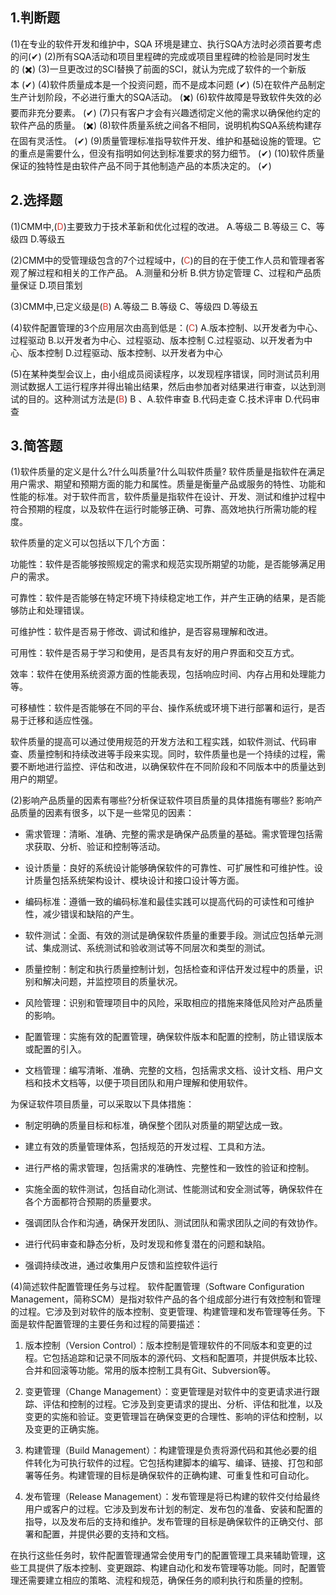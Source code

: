 ## 1.判断题

(1)在专业的软件开发和维护中，SQA 环境是建立、执行SQA方法时必须首要考虑的问(✔)
(2)所有SQA活动和项目里程碑的完成或项目里程碑的检验是同时发生的 (✖️)
(3)一旦更改过的SCI替换了前面的SCI，就认为完成了软件的一个新版本 (✔)
(4)软件质量成本是一个投资问题，而不是成本问题 (✔)
(5)在软件产品制定生产计划阶段，不必进行重大的SQA活动。 (✖️)
(6)软件故障是导致软件失效的必要而非充分要素。 (✔)
(7)只有客户才会有兴趣透彻定义他的需求以确保他约定的软件产品的质量。 (✖️)
(8)软件质量系统之间各不相同，说明机构SQA系统构建存在固有灵活性。 (✔)
(9)质量管理标准指导软件开发、维护和基础设施的管理。它的重点是需要什么，但没有指明如何达到标准要求的努力细节。 (✔)
(10)软件质量保证的独特性是由软件产品不同于其他制造产品的本质决定的。 (✔)

## 2.选择题

(1)CMM中,(<font color="#d83931">D</font>)主要致力于技术革新和优化过程的改进。
A.等级二 B.等级三
C、等级四 D.等级五

(2)CMM中的受管理级包含的7个过程域中，(<font color="#d83931">C</font>)的目的在于使工作人员和管理者客观了解过程和相关的工作产品。
A.测量和分析 B.供方协定管理
C、过程和产品质量保证 D.项目策划

(3)CMM中,已定义级是(<font color="#d83931">B</font>)
A.等级二 B.等级
C、等级四 D.等级五

(4)软件配置管理的3个应用层次由高到低是：(<font color="#d83931">C</font>)
A.版本控制、以开发者为中心、过程驱动
B.以开发者为中心、过程驱动、版本控制
C.过程驱动、以开发者为中心、版本控制
D.过程驱动、版本控制、以开发者为中心

(5)在某种类型会议上，由小组成员阅读程序，以发现程序错误，同时测试员利用测试数据人工运行程序并得出输出结果，然后由参加者对结果进行审查，以达到测试的目的。这种测试方法是(<font color="#d83931">B</font>)
B 、A.软件审查 B.代码走查
C.技术评审 D.代码审查

## 3.简答题
(1)软件质量的定义是什么?什么叫质量?什么叫软件质量?
软件质量是指软件在满足用户需求、期望和预期方面的能力和属性。质量是衡量产品或服务的特性、功能和性能的标准。对于软件而言，软件质量是指软件在设计、开发、测试和维护过程中符合预期的程度，以及软件在运行时能够正确、可靠、高效地执行所需功能的程度。

软件质量的定义可以包括以下几个方面：

功能性：软件是否能够按照规定的需求和规范实现所期望的功能，是否能够满足用户的需求。

可靠性：软件是否能够在特定环境下持续稳定地工作，并产生正确的结果，是否能够防止和处理错误。

可维护性：软件是否易于修改、调试和维护，是否容易理解和改进。

可用性：软件是否易于学习和使用，是否具有友好的用户界面和交互方式。

效率：软件在使用系统资源方面的性能表现，包括响应时间、内存占用和处理能力等。

可移植性：软件是否能够在不同的平台、操作系统或环境下进行部署和运行，是否易于迁移和适应性强。

软件质量的提高可以通过使用规范的开发方法和工程实践，如软件测试、代码审查、质量控制和持续改进等手段来实现。同时，软件质量也是一个持续的过程，需要不断地进行监控、评估和改进，以确保软件在不同阶段和不同版本中的质量达到用户的期望。

(2)影响产品质量的因素有哪些?分析保证软件项目质量的具体措施有哪些?
影响产品质量的因素有很多，以下是一些常见的因素：

- 需求管理：清晰、准确、完整的需求是确保产品质量的基础。需求管理包括需求获取、分析、验证和控制等活动。

- 设计质量：良好的系统设计能够确保软件的可靠性、可扩展性和可维护性。设计质量包括系统架构设计、模块设计和接口设计等方面。

- 编码标准：遵循一致的编码标准和最佳实践可以提高代码的可读性和可维护性，减少错误和缺陷的产生。

- 软件测试：全面、有效的测试是确保软件质量的重要手段。测试应包括单元测试、集成测试、系统测试和验收测试等不同层次和类型的测试。

- 质量控制：制定和执行质量控制计划，包括检查和评估开发过程中的质量，识别和解决问题，并监控项目的质量状况。

- 风险管理：识别和管理项目中的风险，采取相应的措施来降低风险对产品质量的影响。

- 配置管理：实施有效的配置管理，确保软件版本和配置的控制，防止错误版本或配置的引入。

- 文档管理：编写清晰、准确、完整的文档，包括需求文档、设计文档、用户文档和技术文档等，以便于项目团队和用户理解和使用软件。

为保证软件项目质量，可以采取以下具体措施：

- 制定明确的质量目标和标准，确保整个团队对质量的期望达成一致。

- 建立有效的质量管理体系，包括规范的开发过程、工具和方法。

- 进行严格的需求管理，包括需求的准确性、完整性和一致性的验证和控制。

- 实施全面的软件测试，包括自动化测试、性能测试和安全测试等，确保软件在各个方面都符合预期的质量要求。

- 强调团队合作和沟通，确保开发团队、测试团队和需求团队之间的有效协作。

- 进行代码审查和静态分析，及时发现和修复潜在的问题和缺陷。

- 强调持续改进，通过收集用户反馈和监控软件运行

(4)简述软件配置管理任务与过程。
软件配置管理（Software Configuration Management，简称SCM）是指对软件产品的各个组成部分进行有效控制和管理的过程。它涉及到对软件的版本控制、变更管理、构建管理和发布管理等任务。下面是软件配置管理的主要任务和过程的简要描述：

1. 版本控制（Version Control）：版本控制是管理软件的不同版本和变更的过程。它包括追踪和记录不同版本的源代码、文档和配置项，并提供版本比较、合并和回滚等功能。常用的版本控制工具有Git、Subversion等。

2. 变更管理（Change Management）：变更管理是对软件中的变更请求进行跟踪、评估和控制的过程。它涉及到变更请求的提出、分析、评估和批准，以及变更的实施和验证。变更管理旨在确保变更的合理性、影响的评估和控制，以及变更的正确实施。

3. 构建管理（Build Management）：构建管理是负责将源代码和其他必要的组件转化为可执行软件的过程。它包括构建脚本的编写、编译、链接、打包和部署等任务。构建管理的目标是确保软件的正确构建、可重复性和可自动化。

4. 发布管理（Release Management）：发布管理是将已构建的软件交付给最终用户或客户的过程。它涉及到发布计划的制定、发布包的准备、安装和配置的指导，以及发布后的支持和维护。发布管理的目标是确保软件的正确交付、部署和配置，并提供必要的支持和文档。

在执行这些任务时，软件配置管理通常会使用专门的配置管理工具来辅助管理，这些工具提供了版本控制、变更跟踪、构建自动化和发布管理等功能。同时，配置管理还需要建立相应的策略、流程和规范，确保任务的顺利执行和质量的控制。

